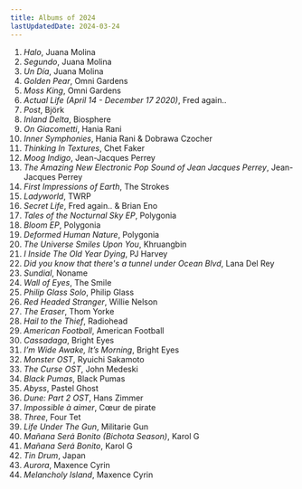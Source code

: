 ```yaml
---
title: Albums of 2024
lastUpdatedDate: 2024-03-24
---
```


1. *Halo*, Juana Molina
2. *Segundo*, Juana Molina
3. *Un Día*, Juana Molina
4. *Golden Pear*, Omni Gardens
5. *Moss King*, Omni Gardens
6. *Actual Life (April 14 - December 17 2020)*, Fred again..
7. *Post*, Björk
8. *Inland Delta*, Biosphere
9. *On Giacometti*, Hania Rani
10. *Inner Symphonies*, Hania Rani & Dobrawa Czocher
11. *Thinking In Textures*, Chet Faker
12. *Moog Indigo*, Jean-Jacques Perrey
13. *The Amazing New Electronic Pop Sound of Jean Jacques Perrey*, Jean-Jacques Perrey
14. *First Impressions of Earth*, The Strokes
15. *Ladyworld*, TWRP
16. *Secret Life*, Fred again.. & Brian Eno
17. *Tales of the Nocturnal Sky EP*, Polygonia
18. *Bloom EP*, Polygonia
19. *Deformed Human Nature*, Polygonia
20. *The Universe Smiles Upon You*, Khruangbin
21. *I Inside The Old Year Dying*, PJ Harvey
22. *Did you know that there's a tunnel under Ocean Blvd*, Lana Del Rey
23. *Sundial*, Noname
24. *Wall of Eyes*, The Smile
25. *Philip Glass Solo*, Philip Glass
26. *Red Headed Stranger*, Willie Nelson
27. *The Eraser*, Thom Yorke
28. *Hail to the Thief*, Radiohead
29. *American Football*, American Football
30. *Cassadaga*, Bright Eyes
31. *I’m Wide Awake, It’s Morning*, Bright Eyes
32. *Monster OST*, Ryuichi Sakamoto
33. *The Curse OST*, John Medeski
34. *Black Pumas*, Black Pumas
35. *Abyss*, Pastel Ghost
36. *Dune: Part 2 OST*, Hans Zimmer
37. *Impossible à aimer*, Cœur de pirate
38. *Three*, Four Tet
39. *Life Under The Gun*, Militarie Gun
40. *Mañana Será Bonito (Bichota Season)*, Karol G
41. *Mañana Será Bonito*, Karol G
42. *Tin Drum*, Japan
43. *Aurora*, Maxence Cyrin
44. *Melancholy Island*, Maxence Cyrin